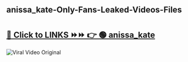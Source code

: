 
 ## anissa_kate-Only-Fans-Leaked-Videos-Files

# <h2><a href="https://mediaupload.pro?anissa_kate">🔗 Click to LINKS ⏩⏩ 👉 🟢 anissa_kate </a></h2>

<a href="https://mediaupload.pro?anissa_kate" rel="nofollow" data-target="animated-image.originalLink"><img src="https://i.ibb.co.com/xMMVF88/686577567.gif" alt="Viral Video Original" style="max-width: 100%; display: inline-block;" data-target="animated-image.originalImage"></a>
